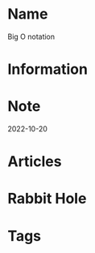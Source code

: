# Name
Big O notation

#  Information


# Note 

2022-10-20

# Articles



# Rabbit Hole


# Tags


